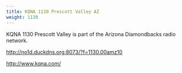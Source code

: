 ```yaml
---
title: KQNA 1130 Prescott Valley AZ
weight: 1130
---
```

KQNA 1130 Prescott Valley is part of the Arizona Diamondbacks
radio network.

http://no1d.duckdns.org:8073/?f=1130.00amz10

http://www.kqna.com/
